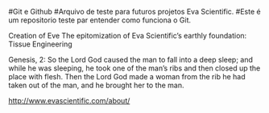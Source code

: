 
#Git e Github
#Arquivo de teste para futuros projetos Eva Scientific.
#Este é um repositorio teste par entender como funciona o Git.


Creation of Eve
The epitomization of Eva Scientific’s earthly foundation: Tissue Engineering


Genesis, 2:
So the Lord God caused the man to fall into a deep sleep; and while he was sleeping, he took one of the man’s ribs and then closed up the place with flesh. Then the Lord God made a woman from the rib he had taken out of the man, and he brought her to the man.

http://www.evascientific.com/about/
